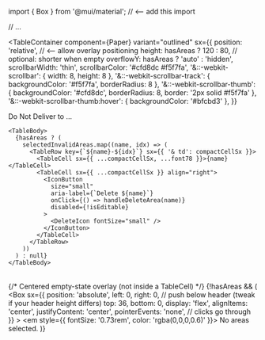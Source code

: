 import { Box } from '@mui/material'; // <-- add this import

// ...

<TableContainer
  component={Paper}
  variant="outlined"
  sx={{
    position: 'relative',        // <-- allow overlay positioning
    height: hasAreas ? 120 : 80,  // optional: shorter when empty
    overflowY: hasAreas ? 'auto' : 'hidden',
    scrollbarWidth: 'thin',
    scrollbarColor: '#cfd8dc #f5f7fa',
    '&::-webkit-scrollbar': { width: 8, height: 8 },
    '&::-webkit-scrollbar-track': { backgroundColor: '#f5f7fa', borderRadius: 8 },
    '&::-webkit-scrollbar-thumb': { backgroundColor: '#cfd8dc', borderRadius: 8, border: '2px solid #f5f7fa' },
    '&::-webkit-scrollbar-thumb:hover': { backgroundColor: '#bfcbd3' },
  }}
>
  <Table size="small" stickyHeader aria-label="Do Not Deliver table">
    <TableHead
      sx={{
        '& .MuiTableCell-root': {
          borderTop: 'none',
          borderLeft: 'none',
          borderRight: 'none',
          borderBottom: '1px solid',
          borderColor: 'divider',
        },
      }}
    >
      <TableRow sx={{ '& th': compactCellSx }}>
        <TableCell sx={{ ...compactCellSx, ...font78 }}>
          <span style={{ color: 'red' }}>Do Not Deliver to ...</span>
        </TableCell>
        <TableCell sx={{ ...compactCellSx }} align="right">
          <IconButton
            aria-label="Add area"
            onClick={handleAddArea}
            disabled={!isEditable}
            size="small"
            sx={{
              width: 22, height: 22, p: 0,
              border: '1px solid #1976d2', bgcolor: '#fff', color: '#1976d2',
              borderRadius: '6px',
              '&:hover': { bgcolor: '#e3f2fd' },
              '&.Mui-disabled': { borderColor: 'divider', color: 'action.disabled', bgcolor: 'transparent' },
            }}
          >
            <AddIcon sx={{ fontSize: 14 }} />
          </IconButton>
        </TableCell>
      </TableRow>
    </TableHead>

    <TableBody>
      {hasAreas ? (
        selectedInvalidAreas.map((name, idx) => (
          <TableRow key={`${name}-${idx}`} sx={{ '& td': compactCellSx }}>
            <TableCell sx={{ ...compactCellSx, ...font78 }}>{name}</TableCell>
            <TableCell sx={{ ...compactCellSx }} align="right">
              <IconButton
                size="small"
                aria-label={`Delete ${name}`}
                onClick={() => handleDeleteArea(name)}
                disabled={!isEditable}
              >
                <DeleteIcon fontSize="small" />
              </IconButton>
            </TableCell>
          </TableRow>
        ))
      ) : null}
    </TableBody>
  </Table>

  {/* Centered empty-state overlay (not inside a TableCell) */}
  {!hasAreas && (
    <Box
      sx={{
        position: 'absolute',
        left: 0,
        right: 0,
        // push below header (tweak if your header height differs)
        top: 36,
        bottom: 0,
        display: 'flex',
        alignItems: 'center',
        justifyContent: 'center',
        pointerEvents: 'none',         // clicks go through
      }}
    >
      <em style={{ fontSize: '0.73rem', color: 'rgba(0,0,0,0.6)' }}>
        No areas selected.
      </em>
    </Box>
  )}
</TableContainer>
